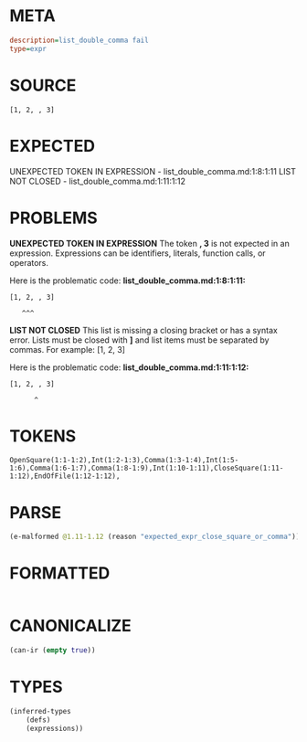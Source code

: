 # META
~~~ini
description=list_double_comma fail
type=expr
~~~
# SOURCE
~~~roc
[1, 2, , 3]
~~~
# EXPECTED
UNEXPECTED TOKEN IN EXPRESSION - list_double_comma.md:1:8:1:11
LIST NOT CLOSED - list_double_comma.md:1:11:1:12
# PROBLEMS
**UNEXPECTED TOKEN IN EXPRESSION**
The token **, 3** is not expected in an expression.
Expressions can be identifiers, literals, function calls, or operators.

Here is the problematic code:
**list_double_comma.md:1:8:1:11:**
```roc
[1, 2, , 3]
```
       ^^^


**LIST NOT CLOSED**
This list is missing a closing bracket or has a syntax error.
Lists must be closed with **]** and list items must be separated by commas.
For example:     [1, 2, 3]

Here is the problematic code:
**list_double_comma.md:1:11:1:12:**
```roc
[1, 2, , 3]
```
          ^


# TOKENS
~~~zig
OpenSquare(1:1-1:2),Int(1:2-1:3),Comma(1:3-1:4),Int(1:5-1:6),Comma(1:6-1:7),Comma(1:8-1:9),Int(1:10-1:11),CloseSquare(1:11-1:12),EndOfFile(1:12-1:12),
~~~
# PARSE
~~~clojure
(e-malformed @1.11-1.12 (reason "expected_expr_close_square_or_comma"))
~~~
# FORMATTED
~~~roc

~~~
# CANONICALIZE
~~~clojure
(can-ir (empty true))
~~~
# TYPES
~~~clojure
(inferred-types
	(defs)
	(expressions))
~~~
